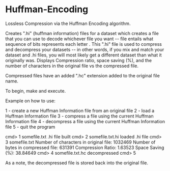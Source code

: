 # Huffman-Encoding
Lossless Compression via the Huffman Encoding algorithm.

 Creates ".hi" (huffman information) files for a dataset which creates a file that you can use to decode whichever file you want -- file entails what sequence of bits represents each letter .
 This ".hi" file is used to compress and decompress your datasets -- in other words, if you mix and match your dataset and .hi files, you will most likely get a different dataset than what it originally was.
 Displays Compression ratio, space saving (%), and the number of characters in the original file vs the compressed file.

 Compressed files have an added ".hc" extension added to the original file name.

To begin, make and execute.


Example on how to use:

  1 <filename> - create a new Huffman Information file from an original file
  2 <filename> - load a Huffman Information file
  3 <filename> - compress a file using the current Huffman Information file
  4 <filename> - decompress a file using the current Huffman Information file
  5            - quit the program
  
  cmd>  1 somefile.txt
  .hi file built
  cmd> 2 somefile.txt.hi
  loaded .hi file
  cmd> 3 somefile.txt
  Number of characters in original file: 1032469
  Number of bytes in compressed file: 631391
  Compression Ratio: 1.63523
  Space Saving (%): 38.84649
  cmd> 4 somefile.txt.hc
  decompressed
  cmd> 5

  As a note, the decompressed file is stored back into the original file.
